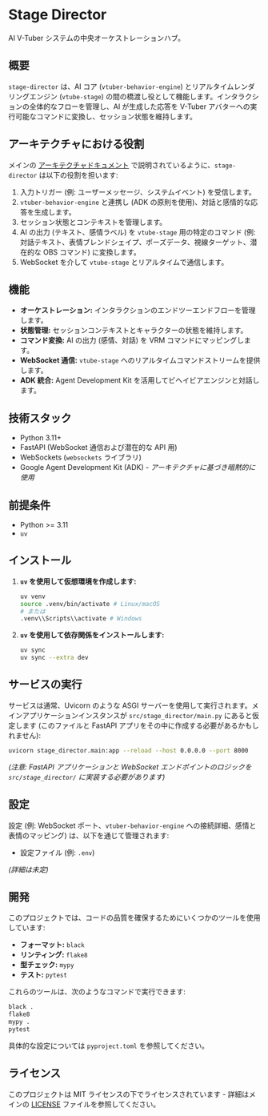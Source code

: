 # Stage Director

AI V-Tuber システムの中央オーケストレーションハブ。

## 概要

`stage-director` は、AI コア (`vtuber-behavior-engine`) とリアルタイムレンダリングエンジン (`vtube-stage`) の間の橋渡し役として機能します。インタラクションの全体的なフローを管理し、AI が生成した応答を V-Tuber アバターへの実行可能なコマンドに変換し、セッション状態を維持します。

## アーキテクチャにおける役割

メインの [アーキテクチャドキュメント](../../docs/architecture.md) で説明されているように、`stage-director` は以下の役割を担います:

1.  入力トリガー (例: ユーザーメッセージ、システムイベント) を受信します。
2.  `vtuber-behavior-engine` と連携し (ADK の原則を使用)、対話と感情的な応答を生成します。
3.  セッション状態とコンテキストを管理します。
4.  AI の出力 (テキスト、感情ラベル) を `vtube-stage` 用の特定のコマンド (例: 対話テキスト、表情ブレンドシェイプ、ポーズデータ、視線ターゲット、潜在的な OBS コマンド) に変換します。
5.  WebSocket を介して `vtube-stage` とリアルタイムで通信します。

## 機能

- **オーケストレーション:** インタラクションのエンドツーエンドフローを管理します。
- **状態管理:** セッションコンテキストとキャラクターの状態を維持します。
- **コマンド変換:** AI の出力 (感情、対話) を VRM コマンドにマッピングします。
- **WebSocket 通信:** `vtube-stage` へのリアルタイムコマンドストリームを提供します。
- **ADK 統合:** Agent Development Kit を活用してビヘイビアエンジンと対話します。

## 技術スタック

- Python 3.11+
- FastAPI (WebSocket 通信および潜在的な API 用)
- WebSockets (`websockets` ライブラリ)
- Google Agent Development Kit (ADK) - _アーキテクチャに基づき暗黙的に使用_

## 前提条件

- Python >= 3.11
- `uv`

## インストール

1.  **`uv` を使用して仮想環境を作成します:**

    ```bash
    uv venv
    source .venv/bin/activate # Linux/macOS
    # または
    .venv\\Scripts\\activate # Windows
    ```

2.  **`uv` を使用して依存関係をインストールします:**
    ```bash
    uv sync
    uv sync --extra dev
    ```

## サービスの実行

サービスは通常、Uvicorn のような ASGI サーバーを使用して実行されます。メインアプリケーションインスタンスが `src/stage_director/main.py` にあると仮定します (このファイルと FastAPI アプリをその中に作成する必要があるかもしれません):

```bash
uvicorn stage_director.main:app --reload --host 0.0.0.0 --port 8000
```

_(注意: FastAPI アプリケーションと WebSocket エンドポイントのロジックを `src/stage_director/` に実装する必要があります)_

## 設定

設定 (例: WebSocket ポート、`vtuber-behavior-engine` への接続詳細、感情と表情のマッピング) は、以下を通じて管理されます:

- 設定ファイル (例: `.env`)

_(詳細は未定)_

## 開発

このプロジェクトでは、コードの品質を確保するためにいくつかのツールを使用しています:

- **フォーマット:** `black`
- **リンティング:** `flake8`
- **型チェック:** `mypy`
- **テスト:** `pytest`

これらのツールは、次のようなコマンドで実行できます:

```bash
black .
flake8
mypy .
pytest
```

具体的な設定については `pyproject.toml` を参照してください。

## ライセンス

このプロジェクトは MIT ライセンスの下でライセンスされています - 詳細はメインの [LICENSE](../../LICENSE) ファイルを参照してください。
